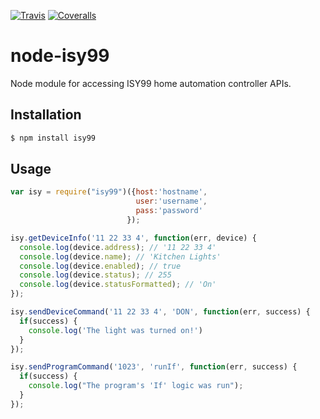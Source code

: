 [![Travis](https://img.shields.io/travis/OverloadUT/node-isy99.svg?style=flat-square)](https://travis-ci.org/OverloadUT/node-isy99)
[![Coveralls](https://img.shields.io/coveralls/OverloadUT/node-isy99.svg?style=flat-square)](https://coveralls.io/r/OverloadUT/node-isy99)

# node-isy99

Node module for accessing ISY99 home automation controller APIs.

## Installation

```bash
$ npm install isy99
```

## Usage

```javascript
var isy = require("isy99")({host:'hostname',
                            user:'username',
                            pass:'password'
                          });

isy.getDeviceInfo('11 22 33 4', function(err, device) {
  console.log(device.address); // '11 22 33 4'
  console.log(device.name); // 'Kitchen Lights'
  console.log(device.enabled); // true
  console.log(device.status); // 255
  console.log(device.statusFormatted); // 'On'
});

isy.sendDeviceCommand('11 22 33 4', 'DON', function(err, success) {
  if(success) {
    console.log('The light was turned on!')
  }
});

isy.sendProgramCommand('1023', 'runIf', function(err, success) {
  if(success) {
    console.log("The program's 'If' logic was run");
  }
});
```
